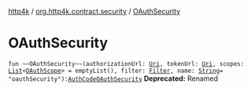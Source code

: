 [http4k](../index.md) / [org.http4k.contract.security](index.md) / [OAuthSecurity](./-o-auth-security.md)

# OAuthSecurity

`fun ~~OAuthSecurity~~(authorizationUrl: `[`Uri`](../org.http4k.core/-uri/index.md)`, tokenUrl: `[`Uri`](../org.http4k.core/-uri/index.md)`, scopes: `[`List`](https://kotlinlang.org/api/latest/jvm/stdlib/kotlin.collections/-list/index.html)`<`[`OAuthScope`](-o-auth-scope/index.md)`> = emptyList(), filter: `[`Filter`](../org.http4k.core/-filter/index.md)`, name: `[`String`](https://kotlinlang.org/api/latest/jvm/stdlib/kotlin/-string/index.html)` = "oauthSecurity"): `[`AuthCodeOAuthSecurity`](-auth-code-o-auth-security/index.md)
**Deprecated:** Renamed

